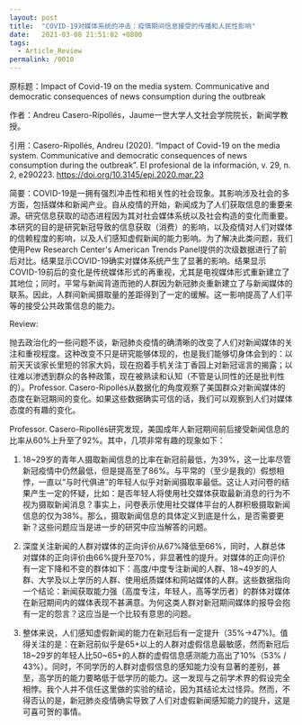 ```yaml
---
layout: post
title:  "COVID-19对媒体系统的冲击：疫情期间信息接受的传播和人民性影响"
date:   2021-03-08 21:51:02 +0800
tags:
  - Article_Review
permalink: /0010
---
```


原标题：Impact of Covid-19 on the media system. Communicative and democratic consequences of news consumption during the outbreak

作者：Andreu Casero-Ripollés，Jaume一世大学人文社会学院院长，新闻学教授。

引用：Casero-Ripollés, Andreu (2020). “Impact of Covid-19 on the media system. Communicative and democratic consequences of news consumption during the outbreak”. El profesional de la información, v. 29, n. 2, e290223. https://doi.org/10.3145/epi.2020.mar.23

简要：COVID-19是一拥有强烈冲击性和相关性的社会现象。其影响涉及社会的多方面，包括媒体和新闻产业。自从疫情的开始，新闻成为了人们获取信息的重要来源。研究信息获取的动态进程因为其对社会媒体系统以及社会构造的变化而重要。本研究的目的是研究新冠导致的信息获取（消费）的影响，以及疫情对人们对媒体的信赖程度的影响，以及人们感知虚假新闻的能力影响。为了解决此类问题，我们使用Pew Research Center's American Trends Panel提供的次级数据进行了前后对比。结果显示COVID-19确实对媒体系统产生了显著的影响。结果显示COVID-19前后的变化是传统媒体形式的再重视，尤其是电视媒体形式重新建立了其地位；同时，平常与新闻背道而驰的人群因为新冠肺炎重新建立了与新闻媒体的联系。因此，人群间新闻摄取量的差距得到了一定的缓解。这一影响提高了人们平等的接受公共政策信息的能力。

Review:

  抛去政治化的一些问题不谈，新冠肺炎疫情的确清晰的改变了人们对新闻媒体的关注和重视程度。这种改变不只是研究能够体现的，也是我们能够切身体会到的：以前天天谈家长里短的邻家大妈，现在抱着手机关注丁香园上对新冠谣言的揭露；以往难以渗透到群众的各种政策，现在被熟读和认知（不管是认同性的还是批判性的）。Professor. Casero-Ripollés从数据化的角度观察了美国群众对新闻媒体的态度在新冠期间的变化。如果这些数据确实可信的话，我们可以观察到人们对媒体态度的有趣的变化。

  Professor. Casero-Ripollés研究发现，美国成年人新冠期间前后接受新闻信息的比率从60%上升至了92%。其中，几项非常有趣的现象如下：

1. 18~29岁的青年人摄取新闻信息的比率在新冠前最低，为39%，这一比率尽管新冠疫情中仍然最低，但是提高至了86%。与平常的（至少是我的）假想相悖，一直以“与时代俱进”的年轻人似乎对新闻摄取率最低。这让人对问卷的结果产生一定的怀疑，比如：是否年轻人将使用社交媒体获取最新消息的行为不视为摄取新闻消息？事实上，问卷表示使用社交媒体平台的人群积极摄取新闻信息的仅为38%。那么，摄取新闻信息的具体定义到底是什么，是否需要更新？这些问题应当是进一步的研究中应当解答的问题。

2. 深度关注新闻的人群对媒体的正向评价从67%降低至66%，同时，人群总体对媒体的正向评价由66%提升至70%，非显著性的提升。对媒体的正向评价有一定下降和不变的群体如下：高度/中度专注新闻的人群、18~49岁的人群、大学及以上学历的人群、使用纸质媒体和网站媒体的人群。这些数据指向一个结论：新闻获取能力强（高度专注，年轻人，高等学历者）的群体对媒体在新冠期间内的媒体表现不甚满意。为何这类人群对新冠期间媒体的报导会抱有一定的怨言？这应当是一个比较有意思的问题。  

3. 整体来说，人们感知虚假新闻的能力在新冠后有一定提升（35%->47%)。值得关注的是：在新冠前似乎是65+以上的人群对虚假信息最敏感，然而新冠后18~29岁的年轻人比50~65+的人群的虚假信息感测能力高出了10%（53% / 43%）。同时，不同学历的人群对虚假信息的感知能力没有显著的差别，甚至，高学历的能力要略低于低学历的能力。这一发现与之前学术界的假设完全相悖。我个人并不信任这里做的实验的结论，因为其结论太过怪异。然而，不得否认的是，新冠肺炎疫情确实导致了人们对虚假新闻感知能力的提升，这是可喜可贺的事情。